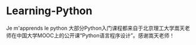 # Learning-Python
Je m'apprends le python
大部分Python入门课程都来自于北京理工大学嵩天老师在中国大学MOOC上的公开课“Python语言程序设计”。感谢嵩天老师！
